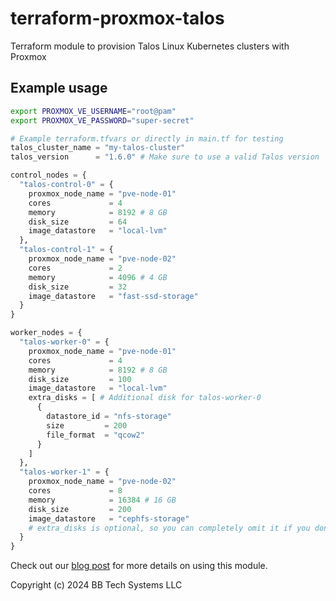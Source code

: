 # terraform-proxmox-talos

Terraform module to provision Talos Linux Kubernetes clusters with Proxmox

## Example usage

```bash
export PROXMOX_VE_USERNAME="root@pam"
export PROXMOX_VE_PASSWORD="super-secret"
```

```terraform
# Example terraform.tfvars or directly in main.tf for testing
talos_cluster_name = "my-talos-cluster"
talos_version      = "1.6.0" # Make sure to use a valid Talos version

control_nodes = {
  "talos-control-0" = {
    proxmox_node_name = "pve-node-01"
    cores             = 4
    memory            = 8192 # 8 GB
    disk_size         = 64
    image_datastore   = "local-lvm"
  },
  "talos-control-1" = {
    proxmox_node_name = "pve-node-02"
    cores             = 2
    memory            = 4096 # 4 GB
    disk_size         = 32
    image_datastore   = "fast-ssd-storage"
  }
}

worker_nodes = {
  "talos-worker-0" = {
    proxmox_node_name = "pve-node-01"
    cores             = 4
    memory            = 8192 # 8 GB
    disk_size         = 100
    image_datastore   = "local-lvm"
    extra_disks = [ # Additional disk for talos-worker-0
      {
        datastore_id = "nfs-storage"
        size         = 200
        file_format  = "qcow2"
      }
    ]
  },
  "talos-worker-1" = {
    proxmox_node_name = "pve-node-02"
    cores             = 8
    memory            = 16384 # 16 GB
    disk_size         = 200
    image_datastore   = "cephfs-storage"
    # extra_disks is optional, so you can completely omit it if you don't need additional disks
  }
}
```

Check out our [blog post](https://bbtechsystems.com/blog/k8s-with-pxe-tf/) for more details on using this module.

Copyright (c) 2024 BB Tech Systems LLC
